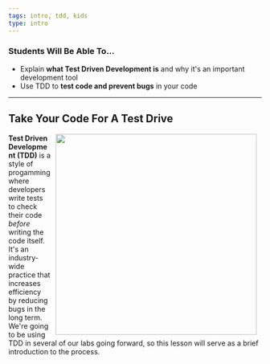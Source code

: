 ```yaml
---
tags: intro, tdd, kids
type: intro
---
```

### Students Will Be Able To...
* Explain **what Test Driven Development is** and why it's an important development tool
* Use TDD to **test code and prevent bugs** in your code

---
## Take Your Code For A Test Drive
<img src="https://s3.amazonaws.com/after-school-assets/testing.jpg" width="400px" align="right" hspace="10"> **Test Driven Development (TDD)** is a style of progamming where developers write tests to check their code _before_ writing the code itself. It's an industry-wide practice that increases efficiency by reducing bugs in the long term. We're going to be using TDD in several of our labs going forward, so this lesson will serve as a brief introduction to the process.
